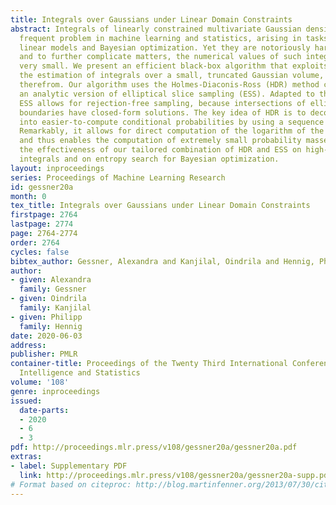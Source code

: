 ```yaml
---
title: Integrals over Gaussians under Linear Domain Constraints
abstract: Integrals of linearly constrained multivariate Gaussian densities are a
  frequent problem in machine learning and statistics, arising in tasks like generalized
  linear models and Bayesian optimization. Yet they are notoriously hard to compute,
  and to further complicate matters, the numerical values of such integrals may be
  very small. We present an efficient black-box algorithm that exploits geometry for
  the estimation of integrals over a small, truncated Gaussian volume, and to simulate
  therefrom. Our algorithm uses the Holmes-Diaconis-Ross (HDR) method combined with
  an analytic version of elliptical slice sampling (ESS). Adapted to the linear setting,
  ESS allows for rejection-free sampling, because intersections of ellipses and domain
  boundaries have closed-form solutions. The key idea of HDR is to decompose the integral
  into easier-to-compute conditional probabilities by using a sequence of nested domains.
  Remarkably, it allows for direct computation of the logarithm of the integral value
  and thus enables the computation of extremely small probability masses. We demonstrate
  the effectiveness of our tailored combination of HDR and ESS on high-dimensional
  integrals and on entropy search for Bayesian optimization.
layout: inproceedings
series: Proceedings of Machine Learning Research
id: gessner20a
month: 0
tex_title: Integrals over Gaussians under Linear Domain Constraints
firstpage: 2764
lastpage: 2774
page: 2764-2774
order: 2764
cycles: false
bibtex_author: Gessner, Alexandra and Kanjilal, Oindrila and Hennig, Philipp
author:
- given: Alexandra
  family: Gessner
- given: Oindrila
  family: Kanjilal
- given: Philipp
  family: Hennig
date: 2020-06-03
address: 
publisher: PMLR
container-title: Proceedings of the Twenty Third International Conference on Artificial
  Intelligence and Statistics
volume: '108'
genre: inproceedings
issued:
  date-parts:
  - 2020
  - 6
  - 3
pdf: http://proceedings.mlr.press/v108/gessner20a/gessner20a.pdf
extras:
- label: Supplementary PDF
  link: http://proceedings.mlr.press/v108/gessner20a/gessner20a-supp.pdf
# Format based on citeproc: http://blog.martinfenner.org/2013/07/30/citeproc-yaml-for-bibliographies/
---
```

